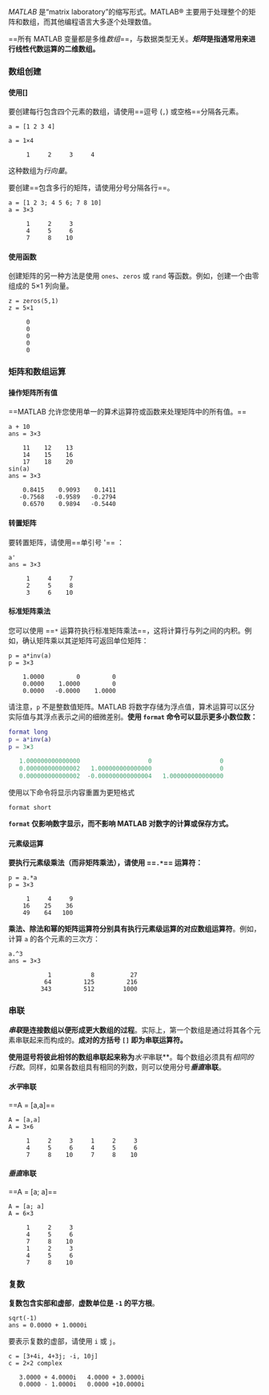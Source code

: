 *MATLAB* 是“matrix laboratory”的缩写形式。MATLAB® 主要用于处理整个的矩阵和数组，而其他编程语言大多逐个处理数值。

==所有 MATLAB 变量都是多维*数组*==，与数据类型无关。***矩阵*是指通常用来进行线性代数运算的二维数组。**

### 数组创建

#### 使用[]

要创建每行包含四个元素的数组，请使用==逗号 (`,`) 或空格==分隔各元素。

```
a = [1 2 3 4]

a = 1×4

     1     2     3     4
```

这种数组为*行向量*。

要创建==包含多行的矩阵，请使用分号分隔各行==。

```
a = [1 2 3; 4 5 6; 7 8 10]
a = 3×3

     1     2     3
     4     5     6
     7     8    10
```

#### 使用函数

创建矩阵的另一种方法是使用 `ones`、`zeros` 或 `rand` 等函数。例如，创建一个由零组成的 5×1 列向量。

```
z = zeros(5,1)
z = 5×1

     0
     0
     0
     0
     0
```

### 矩阵和数组运算

#### 操作矩阵所有值

==MATLAB 允许您使用单一的算术运算符或函数来处理矩阵中的所有值。==

```
a + 10
ans = 3×3

    11    12    13
    14    15    16
    17    18    20
sin(a)
ans = 3×3

    0.8415    0.9093    0.1411
   -0.7568   -0.9589   -0.2794
    0.6570    0.9894   -0.5440
```

#### 转置矩阵

要转置矩阵，请使用==单引号  '== ：

```
a'
ans = 3×3

     1     4     7
     2     5     8
     3     6    10
```

#### 标准矩阵乘法

您可以使用 ==`*` 运算符执行标准矩阵乘法==，这将计算行与列之间的内积。例如，确认矩阵乘以其逆矩阵可返回单位矩阵：

```
p = a*inv(a)
p = 3×3

    1.0000         0         0
    0.0000    1.0000         0
    0.0000   -0.0000    1.0000
```

请注意，`p` 不是整数值矩阵。MATLAB 将数字存储为浮点值，算术运算可以区分实际值与其浮点表示之间的细微差别。**使用 `format` 命令可以显示更多小数位数：**

```matlab
format long
p = a*inv(a)
p = 3×3

   1.000000000000000                   0                   0
   0.000000000000002   1.000000000000000                   0
   0.000000000000002  -0.000000000000004   1.000000000000000
```

使用以下命令将显示内容重置为更短格式

```
format short
```

**`format` 仅影响数字显示，而不影响 MATLAB 对数字的计算或保存方式。**

#### 元素级运算

**要执行元素级乘法（而非矩阵乘法），请使用 ==`.*`== 运算符：**

```
p = a.*a
p = 3×3

     1     4     9
    16    25    36
    49    64   100
```

**乘法、除法和幂的矩阵运算符分别具有执行元素级运算的对应数组运算符**。例如，计算 `a` 的各个元素的三次方：

```
a.^3
ans = 3×3

           1           8          27
          64         125         216
         343         512        1000
```



### 串联

***串联*是连接数组以便形成更大数组的过程**。实际上，第一个数组是通过将其各个元素串联起来而构成的。**成对的方括号 `[]` 即为串联运算符。**

**使用逗号将彼此相邻的数组串联起来称为***水平*串联**。每个数组必须具有*相同的行数*。同样，如果各数组具有相同的列数，则可以使用分号***垂直*串联**。

#### ***水平*串联**

==A = [a,a]==

```
A = [a,a]
A = 3×6

     1     2     3     1     2     3
     4     5     6     4     5     6
     7     8    10     7     8    10
```



#### ***垂直*串联**

==A = [a; a]==

```
A = [a; a]
A = 6×3

     1     2     3
     4     5     6
     7     8    10
     1     2     3
     4     5     6
     7     8    10
```



### 复数

**复数包含实部和虚部**，**虚数单位是 `-1` 的平方根**。

```
sqrt(-1)
ans = 0.0000 + 1.0000i
```

要表示复数的虚部，请使用 `i` 或 `j`。

```
c = [3+4i, 4+3j; -i, 10j]
c = 2×2 complex

   3.0000 + 4.0000i   4.0000 + 3.0000i
   0.0000 - 1.0000i   0.0000 +10.0000i
```